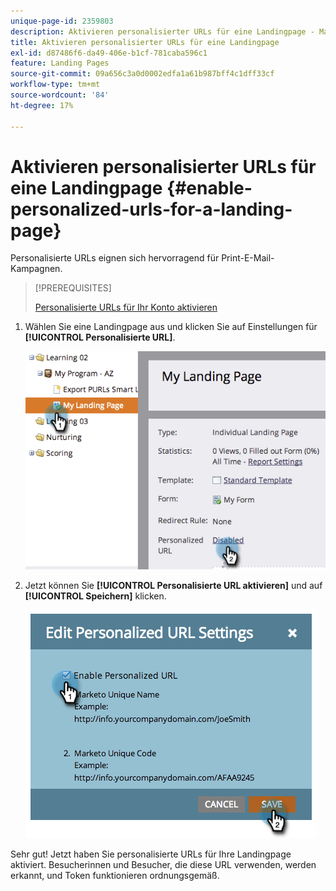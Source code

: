 ```yaml
---
unique-page-id: 2359803
description: Aktivieren personalisierter URLs für eine Landingpage - Marketo-Dokumente - Produktdokumentation
title: Aktivieren personalisierter URLs für eine Landingpage
exl-id: d87486f6-da49-406e-b1cf-781caba596c1
feature: Landing Pages
source-git-commit: 09a656c3a0d0002edfa1a61b987bff4c1dff33cf
workflow-type: tm+mt
source-wordcount: '84'
ht-degree: 17%

---
```


# Aktivieren personalisierter URLs für eine Landingpage {#enable-personalized-urls-for-a-landing-page}

Personalisierte URLs eignen sich hervorragend für Print-E-Mail-Kampagnen.

>[!PREREQUISITES]
>
>[Personalisierte URLs für Ihr Konto aktivieren](/help/marketo/product-docs/demand-generation/landing-pages/personalizing-landing-pages/enable-personalized-urls-for-your-account.md)

1. Wählen Sie eine Landingpage aus und klicken Sie auf Einstellungen für **[!UICONTROL Personalisierte URL]**.

   ![](assets/image2014-9-18-13-3a24-3a3.png)

1. Jetzt können Sie **[!UICONTROL Personalisierte URL aktivieren]** und auf **[!UICONTROL Speichern]** klicken.

   ![](assets/image2014-9-18-13-3a23-3a53.png)

Sehr gut! Jetzt haben Sie personalisierte URLs für Ihre Landingpage aktiviert. Besucherinnen und Besucher, die diese URL verwenden, werden erkannt, und Token funktionieren ordnungsgemäß.
